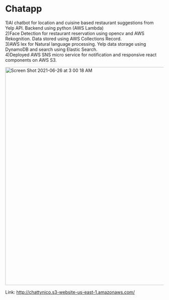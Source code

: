 # Chatapp
1)AI chatbot for location and cuisine based restaurant suggestions from Yelp API. Backend using python (AWS Lambda)<br/>
2)Face Detection for restaurant reservation using opencv and AWS Rekognition. Data stored using AWS Collections Record. <br/>
3)AWS lex for Natural language processing. Yelp data storage using DynamoDB and search using Elastic Search. <br/>
4)Deployed AWS SNS  micro service for notification and responsive react components on AWS S3. <br/>

<img width="694" alt="Screen Shot 2021-06-26 at 3 00 18 AM" src="https://user-images.githubusercontent.com/12201059/123505005-a4fdd080-d62a-11eb-98ce-5a08aa720883.png">

Link:
http://chattynico.s3-website-us-east-1.amazonaws.com/
